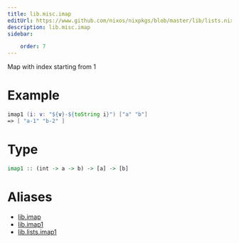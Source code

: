 ```yaml
---
title: lib.misc.imap
editUrl: https://www.github.com/nixos/nixpkgs/blob/master/lib/lists.nix#L172C11
description: lib.misc.imap
sidebar:

    order: 7
---
```


Map with index starting from 1

# Example

```nix
imap1 (i: v: "${v}-${toString i}") ["a" "b"]
=> [ "a-1" "b-2" ]
```

# Type

```haskell
imap1 :: (int -> a -> b) -> [a] -> [b]
```


# Aliases

- [lib.imap](./reference/lib/lib-imap)
- [lib.imap1](./reference/lib/lib-imap1)
- [lib.lists.imap1](./reference/lib/lists/lib-lists-imap1)



